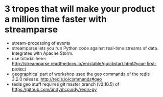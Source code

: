 3 tropes that will make your product a million time faster with streamparse
===========================================================================

- stream-processing of events
- streamparse lets you run Python code against real-time streams of data. Integrates with Apache Storm.
- use tutorial here: http://streamparse.readthedocs.io/en/stable/quickstart.html#your-first-project
- geographical part of workshop used the geo commands of the redis 3.2.0 release: http://redis.io/commands#geo
- redis geo stuff requires git master branch (v2.10.5) of https://github.com/andymccurdy/redis-py
